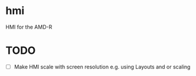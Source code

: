 # hmi
HMI for the AMD-R

# TODO
  * [ ] Make HMI scale with screen resolution e.g. using Layouts and or scaling
